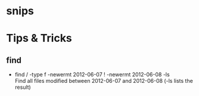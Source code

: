 snips
=====

# Tips & Tricks

## find

- find / -type f -newermt 2012-06-07 ! -newermt 2012-06-08 -ls  
Find all files modified between 2012-06-07 and 2012-06-08 
(-ls lists the result)
